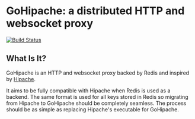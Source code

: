 GoHipache: a distributed HTTP and websocket proxy
=================================================

[![Build Status](https://drone.io/github.com/cezarsa/gohipache/status.png)](https://drone.io/github.com/cezarsa/gohipache/latest)

What Is It?
-----------

GoHipache is an HTTP and websocket proxy backed by Redis and inspired by
[Hipache](https://github.com/dotcloud/hipache).

It aims to be fully compatible with Hipache when Redis is used as a backend.
The same format is used for all keys stored in Redis so migrating from Hipache
to GoHipache should be completely seamless. The process should be as simple as
replacing Hipache's executable for GoHipache.
